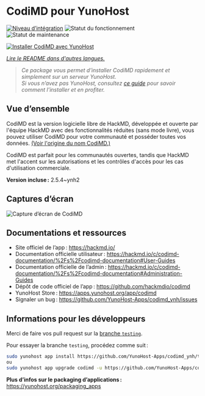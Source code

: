 <!--
Nota bene : ce README est automatiquement généré par <https://github.com/YunoHost/apps/tree/master/tools/readme_generator>
Il NE doit PAS être modifié à la main.
-->

# CodiMD pour YunoHost

[![Niveau d’intégration](https://dash.yunohost.org/integration/codimd.svg)](https://ci-apps.yunohost.org/ci/apps/codimd/) ![Statut du fonctionnement](https://ci-apps.yunohost.org/ci/badges/codimd.status.svg) ![Statut de maintenance](https://ci-apps.yunohost.org/ci/badges/codimd.maintain.svg)

[![Installer CodiMD avec YunoHost](https://install-app.yunohost.org/install-with-yunohost.svg)](https://install-app.yunohost.org/?app=codimd)

*[Lire le README dans d'autres langues.](./ALL_README.md)*

> *Ce package vous permet d’installer CodiMD rapidement et simplement sur un serveur YunoHost.*  
> *Si vous n’avez pas YunoHost, consultez [ce guide](https://yunohost.org/install) pour savoir comment l’installer et en profiter.*

## Vue d’ensemble

CodiMD est la version logicielle libre de HackMD, développée et ouverte par l'équipe HackMD avec des fonctionnalités réduites (sans mode livre), vous pouvez utiliser CodiMD pour votre communauté et posséder toutes vos données. [(Voir l'origine du nom CodiMD.)](https://github.com/hackmdio/codimd/issues/720)

CodiMD est parfait pour les communautés ouvertes, tandis que HackMD met l'accent sur les autorisations et les contrôles d'accès pour les cas d'utilisation commerciale.

**Version incluse :** 2.5.4~ynh2

## Captures d’écran

![Capture d’écran de CodiMD](./doc/screenshots/screenshot.png)

## Documentations et ressources

- Site officiel de l’app : <https://hackmd.io/>
- Documentation officielle utilisateur : <https://hackmd.io/c/codimd-documentation/%2Fs%2Fcodimd-documentation#User-Guides>
- Documentation officielle de l’admin : <https://hackmd.io/c/codimd-documentation/%2Fs%2Fcodimd-documentation#Administration-Guides>
- Dépôt de code officiel de l’app : <https://github.com/hackmdio/codimd>
- YunoHost Store : <https://apps.yunohost.org/app/codimd>
- Signaler un bug : <https://github.com/YunoHost-Apps/codimd_ynh/issues>

## Informations pour les développeurs

Merci de faire vos pull request sur la [branche `testing`](https://github.com/YunoHost-Apps/codimd_ynh/tree/testing).

Pour essayer la branche `testing`, procédez comme suit :

```bash
sudo yunohost app install https://github.com/YunoHost-Apps/codimd_ynh/tree/testing --debug
ou
sudo yunohost app upgrade codimd -u https://github.com/YunoHost-Apps/codimd_ynh/tree/testing --debug
```

**Plus d’infos sur le packaging d’applications :** <https://yunohost.org/packaging_apps>
